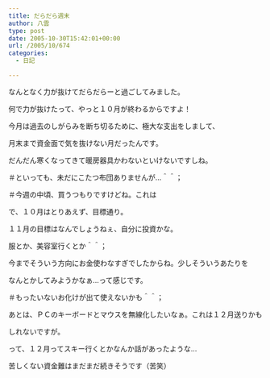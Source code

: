 ```yaml
---
title: だらだら週末
author: 八雲
type: post
date: 2005-10-30T15:42:01+00:00
url: /2005/10/674
categories:
  - 日記

---
```

なんとなく力が抜けてだらだらーと過ごしてみました。

何で力が抜けたって、やっと１０月が終わるからですよ！
  
今月は過去のしがらみを断ち切るために、極大な支出をしまして、
  
月末まで資金面で気を抜けない月だったんです。
  
だんだん寒くなってきて暖房器具かわないといけないですしね。
  
＃といっても、未だにこたつ布団ありませんが…＾＾；
  
＃今週の中頃、買うつもりですけどね。これは

で、１０月はとりあえず、目標通り。
  
１１月の目標はなんでしょうねぇ、自分に投資かな。
  
服とか、美容室行くとか＾＾；
  
今までそういう方向にお金使わなすぎでしたからね。少しそういうあたりを
  
なんとかしてみようかなぁ…って感じです。
  
＃もったいないお化けが出て使えないかも＾＾；
  
あとは、ＰＣのキーボードとマウスを無線化したいなぁ。これは１２月送りかも
  
しれないですが。

って、１２月ってスキー行くとかなんか話があったような…
  
苦しくない資金難はまだまだ続きそうです（苦笑）